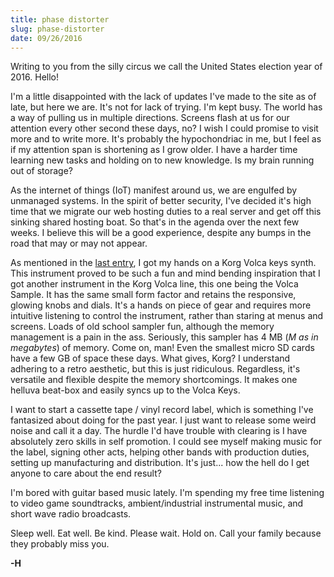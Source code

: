 ```yaml
---
title: phase distorter
slug: phase-distorter
date: 09/26/2016
---
```


Writing to you from the silly circus we call the United States election year of 2016. Hello!

I'm a little disappointed with the lack of updates I've made to the site as of late, but here we are. It's not for lack of trying. I'm kept busy. The world has a way of pulling us in multiple directions. Screens flash at us for our attention every other second these days, no? I wish I could promise to visit more and to write more. It's probably the hypochondriac in me, but I feel as if my attention span is shortening as I grow older. I have a harder time learning new tasks and holding on to new knowledge. Is my brain running out of storage?

As the internet of things (IoT) manifest around us, we are engulfed by unmanaged systems. In the spirit of better security, I've decided it's high time that we migrate our web hosting duties to a real server and get off this sinking shared hosting boat. So that's in the agenda over the next few weeks. I believe this will be a good experience, despite any bumps in the road that may or may not appear.

As mentioned in the [last entry](../shroomish), I got my hands on a Korg Volca keys synth. This instrument proved to be such a fun and mind bending inspiration that I got another instrument in the Korg Volca line, this one being the Volca Sample. It has the same small form factor and retains the responsive, glowing knobs and dials. It's a hands on piece of gear and requires more intuitive listening to control the instrument, rather than staring at menus and screens. Loads of old school sampler fun, although the memory management is a pain in the ass. Seriously, this sampler has 4 MB (*M as in megabytes*) of memory. Come on, man! Even the smallest micro SD cards have a few GB of space these days. What gives, Korg? I understand adhering to a retro aesthetic, but this is just ridiculous. Regardless, it's versatile and flexible despite the memory shortcomings. It makes one helluva beat-box and easily syncs up to the Volca Keys.

I want to start a cassette tape / vinyl record label, which is something I've fantasized about doing for the past year. I just want to release some weird noise and call it a day. The hurdle I'd have trouble with clearing is I have absolutely zero skills in self promotion. I could see myself making music for the label, signing other acts, helping other bands with production duties, setting up manufacturing and distribution. It's just... how the hell do I get anyone to care about the end result?

I'm bored with guitar based music lately. I'm spending my free time listening to video game soundtracks, ambient/industrial instrumental music, and short wave radio broadcasts.

Sleep well. Eat well. Be kind. Please wait. Hold on. Call your family because they probably miss you.

**-H**
